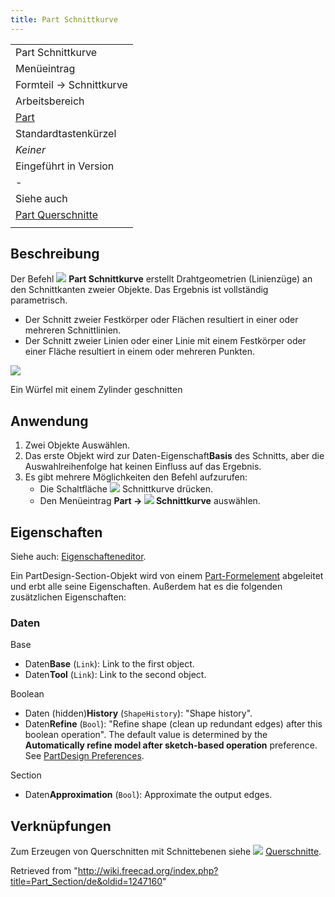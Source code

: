 ```yaml
---
title: Part Schnittkurve
---
```


|                                                                     |
| ------------------------------------------------------------------- |
| Part Schnittkurve                                                   |
| Menüeintrag                                                         |
| Formteil → Schnittkurve                                             |
| Arbeitsbereich                                                      |
| [Part](/Part_Workbench/de "Part Workbench/de")                      |
| Standardtastenkürzel                                                |
| _Keiner_                                                            |
| Eingeführt in Version                                               |
| -                                                                   |
| Siehe auch                                                          |
| [Part Querschnitte](/Part_CrossSections/de "Part CrossSections/de") |
|                                                                     |

## Beschreibung

Der Befehl ![](/images/f/f7/Part_Section.svg) **Part Schnittkurve** erstellt Drahtgeometrien (Linienzüge) an den Schnittkanten zweier Objekte. Das Ergebnis ist vollständig parametrisch.

- Der Schnitt zweier Festkörper oder Flächen resultiert in einer oder mehreren Schnittlinien.
- Der Schnitt zweier Linien oder einer Linie mit einem Festkörper oder einer Fläche resultiert in einem oder mehreren Punkten.

![](/images/PartSection1_it.png)

Ein Würfel mit einem Zylinder geschnitten

## Anwendung

1. Zwei Objekte Auswählen.
2. Das erste Objekt wird zur Daten-Eigenschaft**Basis** des Schnitts, aber die Auswahlreihenfolge hat keinen Einfluss auf das Ergebnis.
3. Es gibt mehrere Möglichkeiten den Befehl aufzurufen:
   - Die Schaltfläche ![](/images/f/f7/Part_Section.svg) Schnittkurve drücken.
   - Den Menüeintrag **Part → ![](/images/f/f7/Part_Section.svg) Schnittkurve** auswählen.

## Eigenschaften

Siehe auch: [Eigenschafteneditor](/Property_editor/de "Property editor/de").

Ein PartDesign-Section-Objekt wird von einem [Part-Formelement](/Part_Feature/de "Part Feature/de") abgeleitet und erbt alle seine Eigenschaften. Außerdem hat es die folgenden zusätzlichen Eigenschaften:

### Daten

Base

- Daten**Base** (`Link`): Link to the first object.
- Daten**Tool** (`Link`): Link to the second object.

Boolean

- Daten (hidden)**History** (`ShapeHistory`): "Shape history".
- Daten**Refine** (`Bool`): "Refine shape (clean up redundant edges) after this boolean operation". The default value is determined by the **Automatically refine model after sketch-based operation** preference. See [PartDesign Preferences](/PartDesign_Preferences#General "PartDesign Preferences").

Section

- Daten**Approximation** (`Bool`): Approximate the output edges.

## Verknüpfungen

Zum Erzeugen von Querschnitten mit Schnittebenen siehe ![](/images/Part_CrossSections.svg) [Querschnitte](/Part_CrossSections/de "Part CrossSections/de").

Retrieved from "<http://wiki.freecad.org/index.php?title=Part_Section/de&oldid=1247160>"
